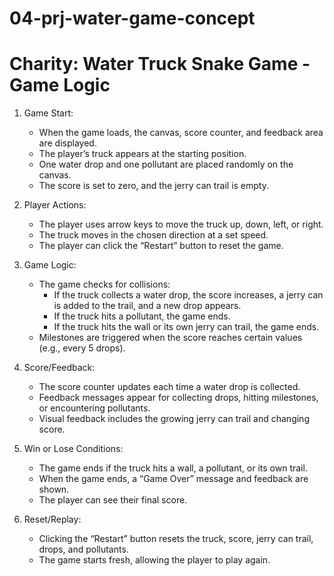 # 04-prj-water-game-concept
# Charity: Water Truck Snake Game - Game Logic

1. Game Start:
	- When the game loads, the canvas, score counter, and feedback area are displayed.
	- The player’s truck appears at the starting position.
	- One water drop and one pollutant are placed randomly on the canvas.
	- The score is set to zero, and the jerry can trail is empty.

2. Player Actions:
	- The player uses arrow keys to move the truck up, down, left, or right.
	- The truck moves in the chosen direction at a set speed.
	- The player can click the “Restart” button to reset the game.

3. Game Logic:
	- The game checks for collisions:
	  - If the truck collects a water drop, the score increases, a jerry can is added to the trail, and a new drop appears.
	  - If the truck hits a pollutant, the game ends.
	  - If the truck hits the wall or its own jerry can trail, the game ends.
	- Milestones are triggered when the score reaches certain values (e.g., every 5 drops).

4. Score/Feedback:
	- The score counter updates each time a water drop is collected.
	- Feedback messages appear for collecting drops, hitting milestones, or encountering pollutants.
	- Visual feedback includes the growing jerry can trail and changing score.

5. Win or Lose Conditions:
	- The game ends if the truck hits a wall, a pollutant, or its own trail.
	- When the game ends, a “Game Over” message and feedback are shown.
	- The player can see their final score.

6. Reset/Replay:
	- Clicking the “Restart” button resets the truck, score, jerry can trail, drops, and pollutants.
	- The game starts fresh, allowing the player to play again.